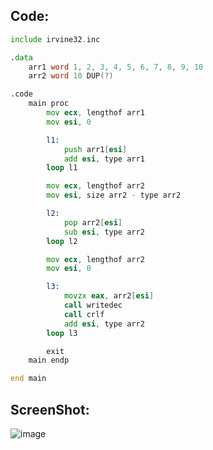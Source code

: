 ## Code:

```asm
include irvine32.inc

.data
    arr1 word 1, 2, 3, 4, 5, 6, 7, 8, 9, 10
    arr2 word 10 DUP(?)

.code
    main proc
        mov ecx, lengthof arr1
        mov esi, 0

        l1:
            push arr1[esi]
            add esi, type arr1
        loop l1

        mov ecx, lengthof arr2
        mov esi, size arr2 - type arr2

        l2:
            pop arr2[esi]
            sub esi, type arr2
        loop l2

        mov ecx, lengthof arr2
        mov esi, 0

        l3:
            movzx eax, arr2[esi]
            call writedec
            call crlf
            add esi, type arr2
        loop l3

        exit
    main endp

end main
```

## ScreenShot:

![image](https://github.com/user-attachments/assets/13f2834f-6d8e-48aa-94c9-fb2fae5298fd)
